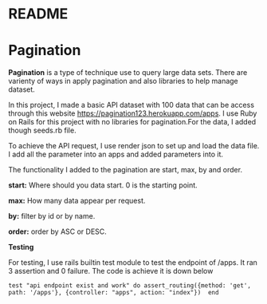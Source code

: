 # README

# Pagination

**Pagination** is a type of technique use to query large data sets. There are varienty of ways in apply pagination and also libraries to help manage dataset.

In this project, I made a basic API dataset with 100 data that can be access through this website https://pagination123.herokuapp.com/apps. I use Ruby on Rails for this project with no libraries for pagination.For the data, I added though seeds.rb file.

To achieve the API request, I use render json to set up and load the data file. I add all the parameter into an apps and added parameters into it.

The functionality I added to the pagination are start, max, by and order.

**start:** Where should you data start. 0 is the starting point.

**max:**   How many data appear per request.

**by:**    filter by id or by name.

**order:** order by ASC or DESC.

**Testing**

For testing, I use rails builtin test module to test the endpoint of /apps. It ran 3 assertion and 0 failure. The code is achieve it is down below

`test "api endpoint exist and work" do
    assert_routing({method: 'get', path: '/apps'}, {controller: "apps", action: "index"}) 
  end`
